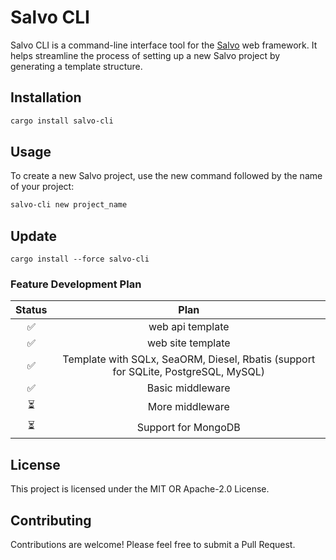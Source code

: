 
# Salvo CLI

Salvo CLI is a command-line interface tool for the [Salvo](https://github.com/salvo-rs/salvo) web framework. It helps streamline the process of setting up a new Salvo project by generating a template structure.

## Installation

```bash
cargo install salvo-cli
```
## Usage
To create a new Salvo project, use the new command followed by the name of your project:

```bash
salvo-cli new project_name
```
## Update
```bashs
cargo install --force salvo-cli
```

### Feature Development Plan

|  Status |Plan   |   
|:---:|:---:| 
|✅| web api template |    
|✅| web site template |   
|✅|Template with SQLx, SeaORM, Diesel, Rbatis (support for SQLite, PostgreSQL, MySQL)| 
|✅|Basic middleware |
|⏳|More middleware|
|⏳|Support for MongoDB|   
## License
This project is licensed under the MIT OR Apache-2.0 License.

## Contributing
Contributions are welcome! Please feel free to submit a Pull Request.
